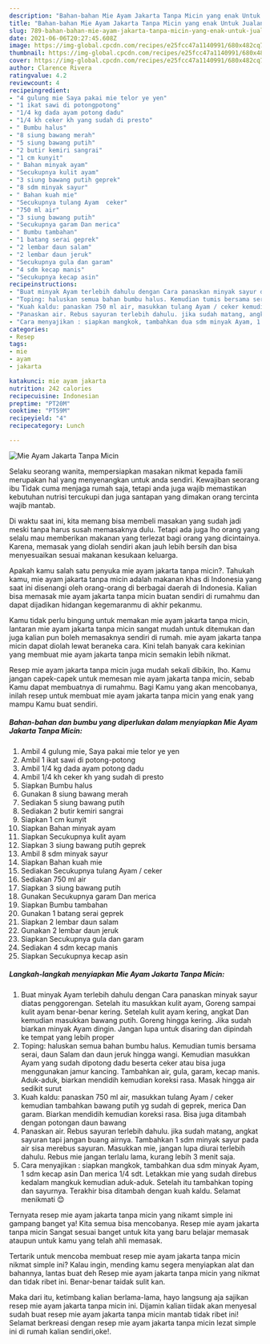 ```yaml
---
description: "Bahan-bahan Mie Ayam Jakarta Tanpa Micin yang enak Untuk Jualan"
title: "Bahan-bahan Mie Ayam Jakarta Tanpa Micin yang enak Untuk Jualan"
slug: 789-bahan-bahan-mie-ayam-jakarta-tanpa-micin-yang-enak-untuk-jualan
date: 2021-06-06T20:27:45.608Z
image: https://img-global.cpcdn.com/recipes/e25fcc47a1140991/680x482cq70/mie-ayam-jakarta-tanpa-micin-foto-resep-utama.jpg
thumbnail: https://img-global.cpcdn.com/recipes/e25fcc47a1140991/680x482cq70/mie-ayam-jakarta-tanpa-micin-foto-resep-utama.jpg
cover: https://img-global.cpcdn.com/recipes/e25fcc47a1140991/680x482cq70/mie-ayam-jakarta-tanpa-micin-foto-resep-utama.jpg
author: Clarence Rivera
ratingvalue: 4.2
reviewcount: 4
recipeingredient:
- "4 gulung mie Saya pakai mie telor ye yen"
- "1 ikat sawi di potongpotong"
- "1/4 kg dada ayam potong dadu"
- "1/4 kh ceker kh yang sudah di presto"
- " Bumbu halus"
- "8 siung bawang merah"
- "5 siung bawang putih"
- "2 butir kemiri sangrai"
- "1 cm kunyit"
- " Bahan minyak ayam"
- "Secukupnya kulit ayam"
- "3 siung bawang putih geprek"
- "8 sdm minyak sayur"
- " Bahan kuah mie"
- "Secukupnya tulang Ayam  ceker"
- "750 ml air"
- "3 siung bawang putih"
- "Secukupnya garam Dan merica"
- " Bumbu tambahan"
- "1 batang serai geprek"
- "2 lembar daun salam"
- "2 lembar daun jeruk"
- "Secukupnya gula dan garam"
- "4 sdm kecap manis"
- "Secukupnya kecap asin"
recipeinstructions:
- "Buat minyak Ayam terlebih dahulu dengan Cara panaskan minyak sayur diatas penggorengan. Setelah itu masukkan kulit ayam, Goreng sampai kulit ayam benar-benar kering. Setelah kulit ayam kering, angkat Dan kemudian masukkan bawang putih. Goreng hingga kering. Jika sudah biarkan minyak Ayam dingin. Jangan lupa untuk disaring dan dipindah ke tempat yang lebih proper"
- "Toping: haluskan semua bahan bumbu halus. Kemudian tumis bersama serai, daun Salam dan daun jeruk hingga wangi. Kemudian masukkan Ayam yang sudah dipotong dadu beserta ceker atau bisa juga menggunakan jamur kancing. Tambahkan air, gula, garam, kecap manis. Aduk-aduk, biarkan mendidih kemudian koreksi rasa. Masak hingga air sedikit surut"
- "Kuah kaldu: panaskan 750 ml air, masukkan tulang Ayam / ceker kemudian tambahkan bawang putih yg sudah di geprek, merica Dan garam. Biarkan mendidih kemudian koreksi rasa. Bisa juga ditambah dengan potongan daun bawang"
- "Panaskan air. Rebus sayuran terlebih dahulu. jika sudah matang, angkat sayuran tapi jangan buang airnya. Tambahkan 1 sdm minyak sayur pada air sisa merebus sayuran. Masukkan mie, jangan lupa diurai terlebih dahulu. Rebus mie jangan terlalu lama, kurang lebih 3 menit saja."
- "Cara menyajikan : siapkan mangkok, tambahkan dua sdm minyak Ayam, 1 sdm kecap asin Dan merica 1/4 sdt. Letakkan mie yang sudah direbus kedalam mangkuk kemudian aduk-aduk. Setelah itu tambahkan toping dan sayurnya. Terakhir bisa ditambah dengan kuah kaldu. Selamat menikmati 😊"
categories:
- Resep
tags:
- mie
- ayam
- jakarta

katakunci: mie ayam jakarta 
nutrition: 242 calories
recipecuisine: Indonesian
preptime: "PT20M"
cooktime: "PT59M"
recipeyield: "4"
recipecategory: Lunch

---
```



![Mie Ayam Jakarta Tanpa Micin](https://img-global.cpcdn.com/recipes/e25fcc47a1140991/680x482cq70/mie-ayam-jakarta-tanpa-micin-foto-resep-utama.jpg)

Selaku seorang wanita, mempersiapkan masakan nikmat kepada famili merupakan hal yang menyenangkan untuk anda sendiri. Kewajiban seorang ibu Tidak cuma menjaga rumah saja, tetapi anda juga wajib memastikan kebutuhan nutrisi tercukupi dan juga santapan yang dimakan orang tercinta wajib mantab.

Di waktu  saat ini, kita memang bisa membeli masakan yang sudah jadi meski tanpa harus susah memasaknya dulu. Tetapi ada juga lho orang yang selalu mau memberikan makanan yang terlezat bagi orang yang dicintainya. Karena, memasak yang diolah sendiri akan jauh lebih bersih dan bisa menyesuaikan sesuai makanan kesukaan keluarga. 



Apakah kamu salah satu penyuka mie ayam jakarta tanpa micin?. Tahukah kamu, mie ayam jakarta tanpa micin adalah makanan khas di Indonesia yang saat ini disenangi oleh orang-orang di berbagai daerah di Indonesia. Kalian bisa memasak mie ayam jakarta tanpa micin buatan sendiri di rumahmu dan dapat dijadikan hidangan kegemaranmu di akhir pekanmu.

Kamu tidak perlu bingung untuk memakan mie ayam jakarta tanpa micin, lantaran mie ayam jakarta tanpa micin sangat mudah untuk ditemukan dan juga kalian pun boleh memasaknya sendiri di rumah. mie ayam jakarta tanpa micin dapat diolah lewat beraneka cara. Kini telah banyak cara kekinian yang membuat mie ayam jakarta tanpa micin semakin lebih nikmat.

Resep mie ayam jakarta tanpa micin juga mudah sekali dibikin, lho. Kamu jangan capek-capek untuk memesan mie ayam jakarta tanpa micin, sebab Kamu dapat membuatnya di rumahmu. Bagi Kamu yang akan mencobanya, inilah resep untuk membuat mie ayam jakarta tanpa micin yang enak yang mampu Kamu buat sendiri.

<!--inarticleads1-->

##### Bahan-bahan dan bumbu yang diperlukan dalam menyiapkan Mie Ayam Jakarta Tanpa Micin:

1. Ambil 4 gulung mie, Saya pakai mie telor ye yen
1. Ambil 1 ikat sawi di potong-potong
1. Ambil 1/4 kg dada ayam potong dadu
1. Ambil 1/4 kh ceker kh yang sudah di presto
1. Siapkan  Bumbu halus
1. Gunakan 8 siung bawang merah
1. Sediakan 5 siung bawang putih
1. Sediakan 2 butir kemiri sangrai
1. Siapkan 1 cm kunyit
1. Siapkan  Bahan minyak ayam
1. Siapkan Secukupnya kulit ayam
1. Siapkan 3 siung bawang putih geprek
1. Ambil 8 sdm minyak sayur
1. Siapkan  Bahan kuah mie
1. Sediakan Secukupnya tulang Ayam / ceker
1. Sediakan 750 ml air
1. Siapkan 3 siung bawang putih
1. Gunakan Secukupnya garam Dan merica
1. Siapkan  Bumbu tambahan
1. Gunakan 1 batang serai geprek
1. Siapkan 2 lembar daun salam
1. Gunakan 2 lembar daun jeruk
1. Siapkan Secukupnya gula dan garam
1. Sediakan 4 sdm kecap manis
1. Siapkan Secukupnya kecap asin




<!--inarticleads2-->

##### Langkah-langkah menyiapkan Mie Ayam Jakarta Tanpa Micin:

1. Buat minyak Ayam terlebih dahulu dengan Cara panaskan minyak sayur diatas penggorengan. Setelah itu masukkan kulit ayam, Goreng sampai kulit ayam benar-benar kering. Setelah kulit ayam kering, angkat Dan kemudian masukkan bawang putih. Goreng hingga kering. Jika sudah biarkan minyak Ayam dingin. Jangan lupa untuk disaring dan dipindah ke tempat yang lebih proper
1. Toping: haluskan semua bahan bumbu halus. Kemudian tumis bersama serai, daun Salam dan daun jeruk hingga wangi. Kemudian masukkan Ayam yang sudah dipotong dadu beserta ceker atau bisa juga menggunakan jamur kancing. Tambahkan air, gula, garam, kecap manis. Aduk-aduk, biarkan mendidih kemudian koreksi rasa. Masak hingga air sedikit surut
1. Kuah kaldu: panaskan 750 ml air, masukkan tulang Ayam / ceker kemudian tambahkan bawang putih yg sudah di geprek, merica Dan garam. Biarkan mendidih kemudian koreksi rasa. Bisa juga ditambah dengan potongan daun bawang
1. Panaskan air. Rebus sayuran terlebih dahulu. jika sudah matang, angkat sayuran tapi jangan buang airnya. Tambahkan 1 sdm minyak sayur pada air sisa merebus sayuran. Masukkan mie, jangan lupa diurai terlebih dahulu. Rebus mie jangan terlalu lama, kurang lebih 3 menit saja.
1. Cara menyajikan : siapkan mangkok, tambahkan dua sdm minyak Ayam, 1 sdm kecap asin Dan merica 1/4 sdt. Letakkan mie yang sudah direbus kedalam mangkuk kemudian aduk-aduk. Setelah itu tambahkan toping dan sayurnya. Terakhir bisa ditambah dengan kuah kaldu. Selamat menikmati 😊




Ternyata resep mie ayam jakarta tanpa micin yang nikamt simple ini gampang banget ya! Kita semua bisa mencobanya. Resep mie ayam jakarta tanpa micin Sangat sesuai banget untuk kita yang baru belajar memasak ataupun untuk kamu yang telah ahli memasak.

Tertarik untuk mencoba membuat resep mie ayam jakarta tanpa micin nikmat simple ini? Kalau ingin, mending kamu segera menyiapkan alat dan bahannya, lantas buat deh Resep mie ayam jakarta tanpa micin yang nikmat dan tidak ribet ini. Benar-benar taidak sulit kan. 

Maka dari itu, ketimbang kalian berlama-lama, hayo langsung aja sajikan resep mie ayam jakarta tanpa micin ini. Dijamin kalian tiidak akan menyesal sudah buat resep mie ayam jakarta tanpa micin mantab tidak ribet ini! Selamat berkreasi dengan resep mie ayam jakarta tanpa micin lezat simple ini di rumah kalian sendiri,oke!.

